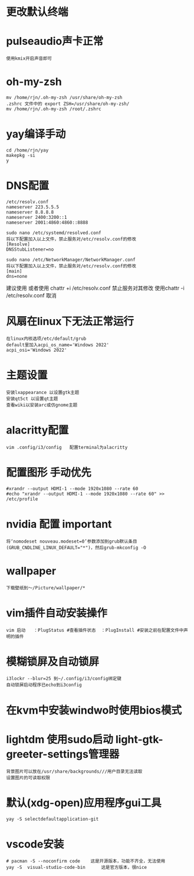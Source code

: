 # 更改默认终端

# pulseaudio声卡正常
    使用kmix开启声音即可

# oh-my-zsh
    mv /home/rjn/.oh-my-zsh /usr/share/oh-my-zsh
    .zshrc 文件中的 export ZSH=/usr/share/oh-my-zsh/
    mv /home/rjn/.oh-my-zsh /root/.zshrc

# yay编译手动
    cd /home/rjn/yay
    makepkg -si
    y
# DNS配置
    /etc/resolv.conf
    nameserver 223.5.5.5
    nameserver 8.8.8.8
    nameserver 2400:3200::1
    nameserver 2001:4860:4860::8888

    sudo nano /etc/systemd/resolved.conf
    将以下配置加入以上文件，禁止服务对/etc/resolv.conf的修改
    [Resolve]
    DNSStubListener=no

    sudo nano /etc/NetworkManager/NetworkManager.conf
    将以下配置加入以上文件，禁止服务对/etc/resolv.conf的修改
    [main]
    dns=none

  建议使用
    或者使用 chattr +i /etc/resolv.conf 禁止服务对其修改
    使用chattr -i /etc/resolv.conf 取消

# 风扇在linux下无法正常运行
    在linux内核选项/etc/default/grub
    default里加入acpi_os_name='Windows 2022'
    acpi_osi='Windows 2022'


# 主题设置
    安装lxappearance 以设置gtk主题
    安装qt5ct 以设置qt主题
    查看wiki以安装arc或仿gnome主题


# alacritty配置
    vim .config/i3/config   配置terminal为alacritty

# 配置图形   手动优先
    #xrandr --output HDMI-1 --mode 1920x1080 --rate 60
    #echo "xrandr --output HDMI-1 --mode 1920x1080 --rate 60" >> /etc/profile

# nvidia 配置 important
    将‘nomodeset nouveau.modeset=0’参数添加到grub默认条目(GRUB_CNDLINE_LINUX_DEFAULT="*")，然后grub-mkconfig -O
    
# wallpaper
    下载壁纸到～/Picture/wallpaper/*

# vim插件自动安装操作
    vim 启动   ：PlugStatus #查看插件状态  ：PlugInstall #安装之前在配置文件中声明的插件

# 模糊锁屏及自动锁屏
    i3lockr --blur=25 到~/.config/i3/config绑定键
    自动锁屏启动程序已echo到i3config

# 在kvm中安装windwo时使用bios模式


# lightdm 使用sudo启动 light-gtk-greeter-settings管理器
    背景图片可以放在/usr/share/backgrounds///用户目录无法读取
    设置图片的可读取权限

# 默认(xdg-open)应用程序gui工具
    yay -S selectdefaultapplication-git

# vscode安装
    # pacman -S --noconfirm code    这是开源版本，功能不齐全，无法使用
    yay -S  visual-studio-code-bin      这是官方版本，很nice